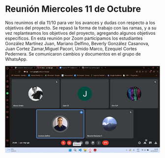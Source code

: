 # Reunión Miercoles 11 de Octubre

Nos reunimos el día 11/10 para ver los avances y dudas con respecto a los objetivos del proyecto. Se repasó la forma de trabajo con las ramas, y a su vez replanteamos los objetivos del proyecto, agregando algunos objetivos específicos. 
En esta reunión por Zoom participamos los estudiantes González Martínez Juan, Mariano Delfino, Beverly González Casanova, Juan Cortez Zamar,Miguel Pacori, Umido Marco, Ezequiel Cortes Pedernera.
Se comunicaron cambios y documentos en el grupo de WhatsApp.

![reunion 6](https://github.com/licette32/Proyectogrupo21/blob/main/reunion6.png)
